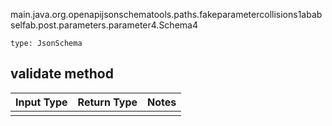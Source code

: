 main.java.org.openapijsonschematools.paths.fakeparametercollisions1ababselfab.post.parameters.parameter4.Schema4
```
type: JsonSchema
```

## validate method
Input Type | Return Type | Notes
------------ | ------------- | -------------
 |  |
